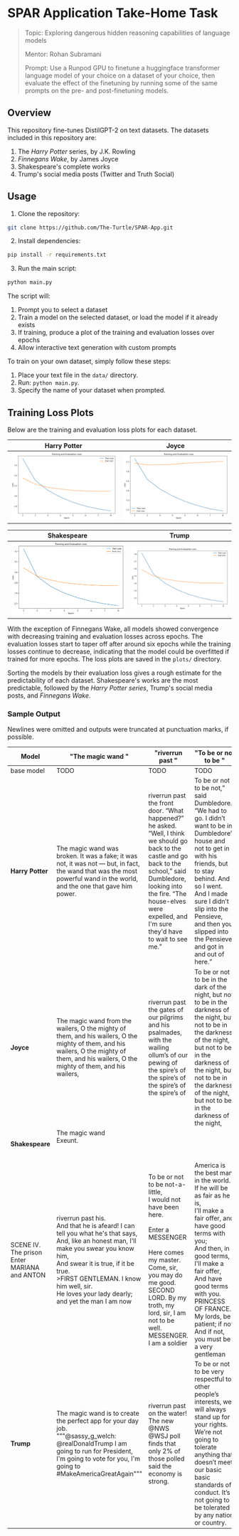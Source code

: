 # SPAR Application Take-Home Task

> Topic: Exploring dangerous hidden reasoning capabilities of language models
>
> Mentor: Rohan Subramani
>
> Prompt: Use a Runpod GPU to finetune a huggingface transformer language model of your choice on a dataset of your choice, then evaluate the effect of the finetuning by running some of the same prompts on the pre- and post-finetuning models.

## Overview

This repository fine-tunes DistilGPT-2 on text datasets. The datasets included in this repository are:

1. The *Harry Potter* series, by J.K. Rowling
2. *Finnegans Wake*, by James Joyce
3. Shakespeare's complete works
4. Trump's social media posts (Twitter and Truth Social)

## Usage

1. Clone the repository:
```bash
git clone https://github.com/The-Turtle/SPAR-App.git
```
2. Install dependencies:
```bash
pip install -r requirements.txt
```
3. Run the main script:
```bash
python main.py
```

The script will:
1. Prompt you to select a dataset
2. Train a model on the selected dataset, or load the model if it already exists
3. If training, produce a plot of the training and evaluation losses over epochs
4. Allow interactive text generation with custom prompts

To train on your own dataset, simply follow these steps:
1. Place your text file in the `data/` directory.
2. Run: `python main.py`.
3. Specify the name of your dataset when prompted.

## Training Loss Plots

Below are the training and evaluation loss plots for each dataset.

**Harry Potter** | **Joyce**
---|---
![Harry Potter Loss Plot](plots/harrypotter.png) | ![Joyce Loss Plot](plots/joyce.png)

**Shakespeare** | **Trump**
---|---
![Shakespeare Loss Plot](plots/shakespeare.png) | ![Trump Loss Plot](plots/trump.png)

With the exception of Finnegans Wake, all models showed convergence with decreasing training and evaluation losses across epochs. The evaluation losses start to taper off after around six epochs while the training losses continue to decrease, indicating that the model could be overfitted if trained for more epochs. The loss plots are saved in the `plots/` directory.

Sorting the models by their evaluation loss gives a rough estimate for the predictability of each dataset. Shakespeare's works are the most predictable, followed by the *Harry Potter series*, Trump's social media posts, and *Finnegans Wake*.

### Sample Output

Newlines were omitted and outputs were truncated at punctuation marks, if possible.

| Model | "The magic wand " | "riverrun past " | "To be or not to be " | "America is " |
|-------|---------------------|--------------|------------------|-----------------|
| base model | TODO | TODO | TODO | TODO |
| **Harry Potter** | The magic wand was broken. It was a fake; it was not, it was not — but, in fact, the wand that was the most powerful wand in the world, and the one that gave him power. | riverrun past the front door. “What happened?” he asked.<br>“Well, I think we should go back to the castle and go back to the school,” said Dumbledore, looking into the fire. “The house-elves were expelled, and I'm sure they'd have to wait to see me.” | To be or not to be not,” said Dumbledore. “We had to go. I didn’t want to be in Dumbledore’s house and not to get in with his friends, but to stay behind. And so I went. And I made sure I didn’t slip into the Pensieve, and then you slipped into the Pensieve and got in and out of here.” | America is the last refuge of our kind,” said Mr. Weasley, “that I want to see a bit of the Dark Lord come and visit me, perhaps.”<br>Mrs. Weasley nodded. She strode away toward the desk, which was full of portraits of the Minister of Magic. |
| **Joyce** | The magic wand from the wailers, O the mighty of them, and his wailers, O the mighty of them, and his wailers, O the mighty of them, and his wailers, O the mighty of them, and his wailers, | riverrun past the gates of our pilgrims and his psalmades, with the wailing ollum’s of our pewing of the spire’s of the spire’s of the spire’s of the spire’s of | To be or not to be in the dark of the night, but not to be in the darkness of the night, but not to be in the darkness of the night, but not to be in the darkness of the night, but not to be in the darkness of the night, but not to be in the darkness of the night, | America is that is, the wanstrawd for the sib and the russ. O the pape of the sib, the russ. O the trow, the sib. O the trow, the sib. O the hick. O the hiker.<br>—Pap!<br>—Hooligan’s bawdy! |
| **Shakespeare** | The magic wand<br>Exeunt.<br><br><br>
SCENE IV. The prison<br>Enter MARIANA and ANTON | riverrun past his.<br>And that he is afeard! I can tell you what he's that says,<br>And, like an honest man, I'll make you swear you know him,<br>And swear it is true, if it be true.<br>>FIRST GENTLEMAN. I know him well, sir.<br>He loves your lady dearly; and yet the man I am now | To be or not to be not-a-little,<br>I would not have been here.<br><br>Enter a MESSENGER<br><br>Here comes my master. Come, sir, you may do me good.<br>SECOND LORD. By my troth, my lord, sir, I am not to be well.<br>MESSENGER. I am a soldier | America is the best man in the world.<br>If he will be as fair as he is,<br>I'll make a fair offer, and have good terms with you;<br>And then, in good terms, I'll make a fair offer,<br>And have good terms with you.<br>PRINCESS OF FRANCE. My lords, be patient; if not,<br>And if not, you must be a very gentleman |
| **Trump** | The magic wand is to create the perfect app for your day job.<br>"""@sassy_g_welch: @realDonaldTrump I am going to run for President, I'm going to vote for you, I'm going to #MakeAmericaGreatAgain""" | riverrun past  on the water!<br>The new @NWS @WSJ poll finds that only 2% of those polled said the economy is strong. | To be or not to be very respectful to other people’s interests, we will always stand up for your rights. We’re not going to tolerate anything that doesn’t meet our basic basic standards of conduct. It’s not going to be tolerated by any nation or country. | America is looking at it like a very bad movie, just watch! My @foxandfriends interview discussing the economy, how much the military has lost since our invasion of Iraq |

